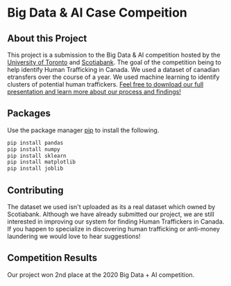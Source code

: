 # Big Data & AI Case Compeition

## About this Project
This project is a submission to the Big Data & AI competition hosted by the [University of Toronto](https://www.utoronto.ca/) and [Scotiabank](https://www.scotiabank.com/ca/en/personal.html). The goal of the competition being to help identify Human Trafficking in Canada. We used a dataset of canadian etransfers over the course of a year. We used machine learning to identify clusters of potential human traffickers. [Feel free to download our full presentation and learn more about our process and findings!](https://drive.google.com/file/d/1dWouMqcZ0Ovk7fAWTTaWoLzcsbPVbwvx/view?usp=sharing)

## Packages
Use the package manager [pip](https://pip.pypa.io/en/stable/) to install the following.

```bash
pip install pandas
pip install numpy
pip install sklearn
pip install matplotlib
pip install joblib
```

## Contributing
The dataset we used isn't uploaded as its a real dataset which owned by Scotiabank. Although we have already submitted our project, we are still interested in improving our system for finding Human Traffickers in Canada. If you happen to specialize in discovering human trafficking or anti-money laundering we would love to hear suggestions! 

## Competition Results
Our project won 2nd place at the 2020 Big Data + AI competition.


